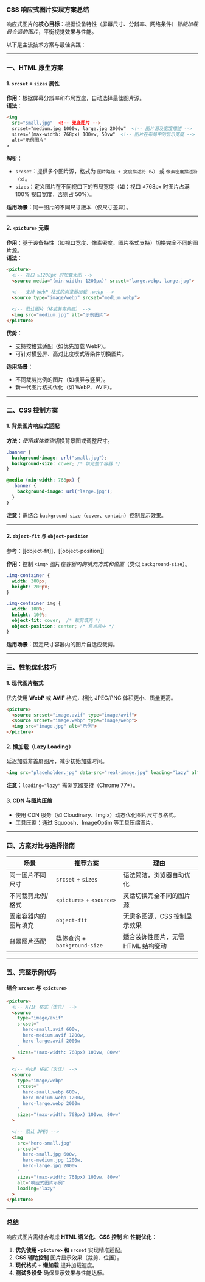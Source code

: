### CSS 响应式图片实现方案总结  
响应式图片的**核心目标**：根据设备特性（屏幕尺寸、分辨率、网络条件）*智能加载最合适的图片*，平衡视觉效果与性能。

以下是主流技术方案与最佳实践：

---

### 一、HTML 原生方案

#### 1. `srcset` + `sizes` 属性  
**作用**：根据屏幕分辨率和布局宽度，自动选择最佳图片源。  
**语法**：  
```html
<img 
  src="small.jpg"  <!-- 兜底图片 -->
  srcset="medium.jpg 1000w, large.jpg 2000w"  <!-- 图片源及宽度描述 -->
  sizes="(max-width: 768px) 100vw, 50vw"  <!-- 图片在布局中的显示宽度 -->
  alt="示例图片"
>
```  
**解析**：  
- `srcset`：提供多个图片源，格式为 `图片路径 + 宽度描述符（w）` 或 `像素密度描述符（x）`。  
- `sizes`：定义图片在不同视口下的布局宽度（如：视口 ≤768px 时图片占满 100% 视口宽度，否则占 50%）。  

**适用场景**：同一图片的不同尺寸版本（仅尺寸差异）。  

---

#### 2. `<picture>` 元素  
**作用**：基于设备特性（如视口宽度、像素密度、图片格式支持）切换完全不同的图片源。  
**语法**：  
```html
<picture>
  <!-- 视口 ≥1200px 时加载大图 -->
  <source media="(min-width: 1200px)" srcset="large.webp, large.jpg">
  
  <!-- 支持 WebP 格式的浏览器加载 .webp -->
  <source type="image/webp" srcset="medium.webp">
  
  <!-- 默认图片（格式兼容兜底） -->
  <img src="medium.jpg" alt="示例图片">
</picture>
```  
**优势**：  
- 支持按格式适配（如优先加载 WebP）。  
- 可针对横竖屏、高对比度模式等条件切换图片。  

**适用场景**：  
- 不同裁剪比例的图片（如横屏与竖屏）。  
- 新一代图片格式优化（如 WebP、AVIF）。  

---

### 二、CSS 控制方案

#### 1. 背景图片响应式适配  
**方法**：*使用媒体查询*切换背景图或调整尺寸。  
```css
.banner {
  background-image: url("small.jpg");
  background-size: cover; /* 填充整个容器 */
}

@media (min-width: 768px) {
  .banner {
    background-image: url("large.jpg");
  }
}
```  
**注意**：需结合 `background-size`（`cover`、`contain`）控制显示效果。

---

#### 2. `object-fit` 与 `object-position`  
参考：[[object-fit]]、[[object-position]]

**作用**：控制 `<img>` 图片*在容器内的填充方式和位置*（类似 `background-size`）。  
```css
.img-container {
  width: 300px;
  height: 200px;
}

.img-container img {
  width: 100%;
  height: 100%;
  object-fit: cover;  /* 裁剪填充 */ 
  object-position: center; /* 焦点居中 */
}
```  
**适用场景**：固定尺寸容器内的图片自适应裁剪。

---

### 三、性能优化技巧

#### 1. 现代图片格式  
优先使用 **WebP** 或 **AVIF** 格式，相比 JPEG/PNG 体积更小、质量更高。  
```html
<picture>
  <source srcset="image.avif" type="image/avif">
  <source srcset="image.webp" type="image/webp">
  <img src="image.jpg" alt="示例">
</picture>
```

#### 2. 懒加载（Lazy Loading）  
延迟加载非首屏图片，减少初始加载时间。  
```html
<img src="placeholder.jpg" data-src="real-image.jpg" loading="lazy" alt="示例">
```  
**注意**：`loading="lazy"` 需浏览器支持（Chrome 77+）。

#### 3. CDN 与图片压缩  
- 使用 CDN 服务（如 Cloudinary、Imgix）动态优化图片尺寸与格式。  
- 工具压缩：通过 Squoosh、ImageOptim 等工具压缩图片。

---

### 四、方案对比与选择指南  
| **场景**                     | **推荐方案**                | **理由**                              |  
|-----------------------------|---------------------------|---------------------------------------|  
| 同一图片不同尺寸             | `srcset` + `sizes`        | 语法简洁，浏览器自动优化                |  
| 不同裁剪比例/格式            | `<picture>` + `<source>`  | 灵活切换完全不同的图片源                |  
| 固定容器内的图片填充         | `object-fit`              | 无需多图源，CSS 控制显示效果            |  
| 背景图片适配                 | 媒体查询 + `background-size` | 适合装饰性图片，无需 HTML 结构变动      |  

---

### 五、完整示例代码

#### 结合 `srcset` 与 `<picture>`  
```html
<picture>
  <!-- AVIF 格式（优先） -->
  <source 
    type="image/avif" 
    srcset="
      hero-small.avif 600w,
      hero-medium.avif 1200w,
      hero-large.avif 2000w
    "
    sizes="(max-width: 768px) 100vw, 80vw"
  >
  
  <!-- WebP 格式（次优） -->
  <source 
    type="image/webp" 
    srcset="
      hero-small.webp 600w,
      hero-medium.webp 1200w,
      hero-large.webp 2000w
    "
    sizes="(max-width: 768px) 100vw, 80vw"
  >
  
  <!-- 默认 JPEG -->
  <img 
    src="hero-small.jpg" 
    srcset="
      hero-small.jpg 600w,
      hero-medium.jpg 1200w,
      hero-large.jpg 2000w
    " 
    sizes="(max-width: 768px) 100vw, 80vw" 
    alt="响应式图片示例"
    loading="lazy"
  >
</picture>
```

---

### 总结  
响应式图片需综合考虑 **HTML 语义化**、**CSS 控制** 和 **性能优化**：  
1. **优先使用 `<picture>` 和 `srcset`** 实现精准适配。  
2. **CSS 辅助控制** 图片显示效果（裁剪、位置）。  
3. **现代格式 + 懒加载** 提升加载速度。  
4. **测试多设备** 确保显示效果与性能达标。